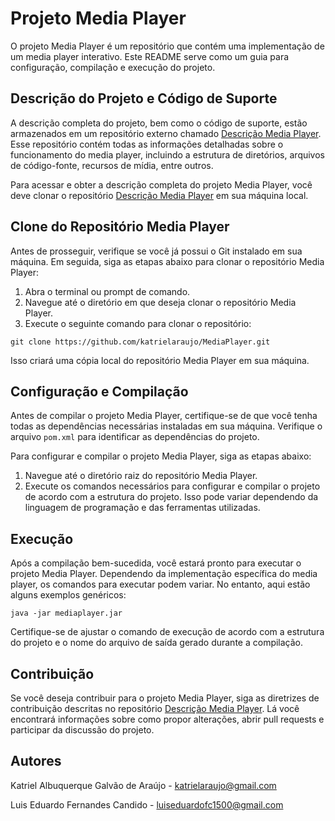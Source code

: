 # Projeto Media Player

O projeto Media Player é um repositório que contém uma implementação de um media player interativo. Este README serve como um guia para configuração, compilação e execução do projeto.

## Descrição do Projeto e Código de Suporte

A descrição completa do projeto, bem como o código de suporte, estão armazenados em um repositório externo chamado [Descrição Media Player](https://github.com/katrielaraujo/MusicPlay/blob/main/README.md). Esse repositório contém todas as informações detalhadas sobre o funcionamento do media player, incluindo a estrutura de diretórios, arquivos de código-fonte, recursos de mídia, entre outros.

Para acessar e obter a descrição completa do projeto Media Player, você deve clonar o repositório [Descrição Media Player](https://github.com/katrielaraujo/MusicPlay/blob/main/README.md) em sua máquina local.

## Clone do Repositório Media Player

Antes de prosseguir, verifique se você já possui o Git instalado em sua máquina. Em seguida, siga as etapas abaixo para clonar o repositório Media Player:

1. Abra o terminal ou prompt de comando.
2. Navegue até o diretório em que deseja clonar o repositório Media Player.
3. Execute o seguinte comando para clonar o repositório:

```
git clone https://github.com/katrielaraujo/MediaPlayer.git
```

Isso criará uma cópia local do repositório Media Player em sua máquina.

## Configuração e Compilação

Antes de compilar o projeto Media Player, certifique-se de que você tenha todas as dependências necessárias instaladas em sua máquina. Verifique o arquivo `pom.xml` para identificar as dependências do projeto.

Para configurar e compilar o projeto Media Player, siga as etapas abaixo:

1. Navegue até o diretório raiz do repositório Media Player.
2. Execute os comandos necessários para configurar e compilar o projeto de acordo com a estrutura do projeto. Isso pode variar dependendo da linguagem de programação e das ferramentas utilizadas.

## Execução

Após a compilação bem-sucedida, você estará pronto para executar o projeto Media Player. Dependendo da implementação específica do media player, os comandos para executar podem variar. No entanto, aqui estão alguns exemplos genéricos:

```
java -jar mediaplayer.jar
```

Certifique-se de ajustar o comando de execução de acordo com a estrutura do projeto e o nome do arquivo de saída gerado durante a compilação.

## Contribuição

Se você deseja contribuir para o projeto Media Player, siga as diretrizes de contribuição descritas no repositório [Descrição Media Player](https://github.com/katrielaraujo/MusicPlay/blob/main/README.md). Lá você encontrará informações sobre como propor alterações, abrir pull requests e participar da discussão do projeto.

## Autores

Katriel Albuquerque Galvão de Araújo - katrielaraujo@gmail.com

Luis Eduardo Fernandes Candido - luiseduardofc1500@gmail.com
